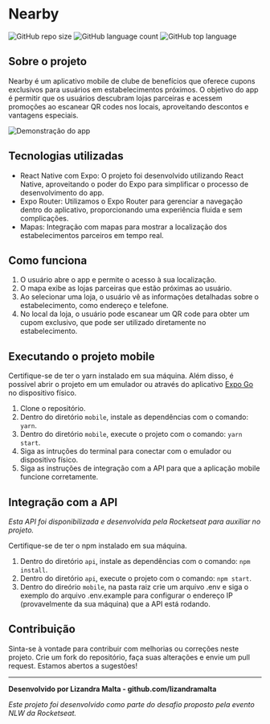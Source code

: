 # Nearby

![GitHub repo size](https://img.shields.io/github/repo-size/lizandramalta/nearby?style=for-the-badge)
![GitHub language count](https://img.shields.io/github/languages/count/lizandramalta/nearby?style=for-the-badge)
![GitHub top language](https://img.shields.io/github/languages/top/lizandramalta/nearby?style=for-the-badge)

## Sobre o projeto

Nearby é um aplicativo mobile de clube de benefícios que oferece cupons exclusivos para usuários em estabelecimentos próximos. O objetivo do app é permitir que os usuários descubram lojas parceiras e acessem promoções ao escanear QR codes nos locais, aproveitando descontos e vantagens especiais.

![Demonstração do app](https://github.com/lizandramalta/nearby/mobile/assets/images/demonstration.gif?raw=true)

## Tecnologias utilizadas

- React Native com Expo: O projeto foi desenvolvido utilizando React Native, aproveitando o poder do Expo para simplificar o processo de desenvolvimento do app.
- Expo Router: Utilizamos o Expo Router para gerenciar a navegação dentro do aplicativo, proporcionando uma experiência fluida e sem complicações.
- Mapas: Integração com mapas para mostrar a localização dos estabelecimentos parceiros em tempo real.

## Como funciona

1. O usuário abre o app e permite o acesso à sua localização.
2. O mapa exibe as lojas parceiras que estão próximas ao usuário.
3. Ao selecionar uma loja, o usuário vê as informações detalhadas sobre o estabelecimento, como endereço e telefone.
4. No local da loja, o usuário pode escanear um QR code para obter um cupom exclusivo, que pode ser utilizado diretamente no estabelecimento.

## Executando o projeto mobile

Certifique-se de ter o yarn instalado em sua máquina. Além disso, é possível abrir o projeto em um emulador ou através do aplicativo [Expo Go](https://expo.dev/client) no dispositivo físico.

1. Clone o repositório.
2. Dentro do diretório `mobile`, instale as dependências com o comando: `yarn`.
3. Dentro do diretório `mobile`, execute o projeto com o comando: `yarn start`.
4. Siga as intruções do terminal para conectar com o emulador ou dispositivo físico.
5. Siga as instruções de integração com a API para que a aplicação mobile funcione corretamente.

## Integração com a API

_Esta API foi disponibilizada e desenvolvida pela Rocketseat para auxiliar no projeto._

Certifique-se de ter o npm instalado em sua máquina.

1. Dentro do diretório `api`, instale as dependências com o comando: `npm install`.
2. Dentro do diretório `api`, execute o projeto com o comando: `npm start`.
3. Dentro do direório `mobile`, na pasta raiz crie um arquivo .env e siga o exemplo do arquivo .env.example para configurar o endereço IP (provavelmente da sua máquina) que a API está rodando.

## Contribuição

Sinta-se à vontade para contribuir com melhorias ou correções neste projeto. Crie um fork do repositório, faça suas alterações e envie um pull request. Estamos abertos a sugestões!

---

**Desenvolvido por Lizandra Malta - github.com/lizandramalta**

_Este projeto foi desenvolvido como parte do desafio proposto pela evento NLW da Rocketseat._
